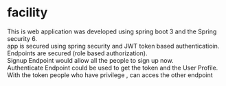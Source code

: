# facility

This is web application was  developed using spring boot 3 and the Spring security 6.<br/>
app is secured using spring security and JWT token based authenticatioin.<br/>
Endpoints are secured (role based authorization).<br/>
Signup Endpoint would allow all the people to sign up now.<br/>
Authenticate Endpoint could be used to get the token and the User Profile.<br/>
With the token people who have privilege , can acces the other endpoint <br/>
